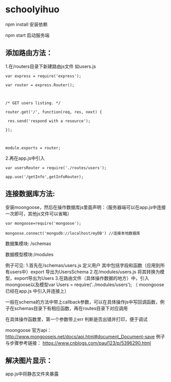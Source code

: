 # schoolyihuo

npm install 安装依赖

npm start 启动服务端



## 添加路由方法：

1.在/routers目录下新建路由js文件 如users.js

```
var express = require('express');

var router = express.Router();



/* GET users listing. */

router.get('/', function(req, res, next) {

 res.send('respond with a resource');

});



module.exports = router;
```

2.再在app.js中引入

`var usersRouter = require('./routes/users');`

`app.use('/getInfo',getInfoRouter);`



## 连接数据库方法:

安装moongoose，然后在操作数据库js里面声明：（服务器端可以在app.js中连接一次即可，其他js文件可以省略）

`var mongoose=require('mongoose');`

`mongoose.connect('mongodb://localhost/myDB') //连接本地数据库`

数据集模块: /schemas

数据模型模块:/modules



例子可见:
1.首先在/schemas/users.js 定义用户 其中包括字段和函数（应用到所有users中）export 导出为UsersSchema
2.在/modules/users.js 将其转换为模型，export导出为Users
3.在路由文件（具体操作数据的地方）中，引入moongoose以及模型var Users = require('../modules/users'); （ moongoose已经在app.js 中引入并连接上）

一般在schema的方法中带上callback参数，可以在具体操作js中写回调函数，例子在schemas目录下有相应函数，再在routes目录下对应调用

在具体操作函数里，第一个参数带上err 判断是否出错并打印，便于调试



moongoose 官方api：
http://www.mongoosejs.net/docs/api.html#document_Document-save
例子与步骤参考链接：
https://www.cnblogs.com/paul123/p/5396290.html



## 解决图片显示：

app.js中将静态文件夹暴露